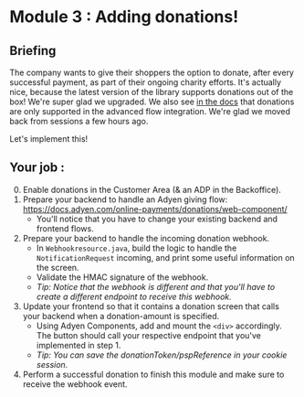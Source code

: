 # Module 3 : Adding donations!

## Briefing

The company wants to give their shoppers the option to donate, after every successful payment, as part of their ongoing charity efforts.
It's actually nice, because the latest version of the library supports donations out of the box! We're super glad we upgraded. 
We also see [in the docs](https://docs.adyen.com/online-payments/donations/web-component/) that donations are only supported in the advanced flow integration. We're glad we moved back from sessions a few hours ago. 

Let's implement this!

## Your job :

0. Enable donations in the Customer Area (& an ADP in the Backoffice).
1. Prepare your backend to handle an Adyen giving flow: https://docs.adyen.com/online-payments/donations/web-component/
    * You'll notice that you have to change your existing backend and frontend flows.
2. Prepare your backend to handle the incoming donation webhook.
    * In `Webhookresource.java`, build the logic to handle the `NotificationRequest` incoming, and print some useful information on the screen.
    * Validate the HMAC signature of the webhook.
    * _Tip: Notice that the webhook is different and that you'll have to create a different endpoint to receive this webhook._
3. Update your frontend so that it contains a donation screen that calls your backend when a donation-amount is specified.
    * Using Adyen Components, add and mount the `<div>` accordingly. The button should call your respective endpoint that you've implemented in step 1.
    * _Tip: You can save the donationToken/pspReference in your cookie session._
4. Perform a successful donation to finish this module and make sure to receive the webhook event.

